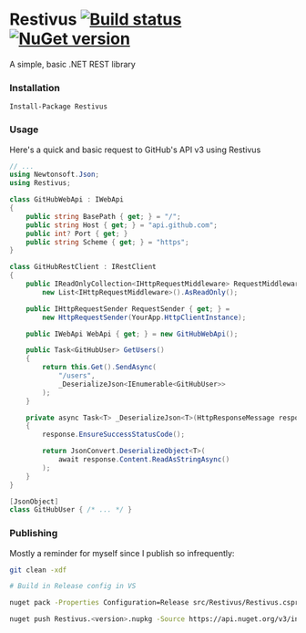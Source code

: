 # Restivus [![Build status](https://ci.appveyor.com/api/projects/status/3oewdeeeuveva2vh/branch/master?svg=true)](https://ci.appveyor.com/project/datNET/restivus/branch/master) [![NuGet version](https://badge.fury.io/nu/restivus.svg)](https://badge.fury.io/nu/restivus)

A simple, basic .NET REST library

### Installation

```
Install-Package Restivus
```

### Usage

Here's a quick and basic request to GitHub's API v3 using Restivus

```cs
// ...
using Newtonsoft.Json;
using Restivus;

class GitHubWebApi : IWebApi
{
    public string BasePath { get; } = "/";
    public string Host { get; } = "api.github.com";
    public int? Port { get; }
    public string Scheme { get; } = "https";
}

class GitHubRestClient : IRestClient
{
    public IReadOnlyCollection<IHttpRequestMiddleware> RequestMiddlewares { get; } =
        new List<IHttpRequestMiddleware>().AsReadOnly();

    public IHttpRequestSender RequestSender { get; } =
        new HttpRequestSender(YourApp.HttpClientInstance);

    public IWebApi WebApi { get; } = new GitHubWebApi();

    public Task<GitHubUser> GetUsers()
    {
        return this.Get().SendAsync(
            "/users",
            _DeserializeJson<IEnumerable<GitHubUser>>
        );
    }

    private async Task<T> _DeserializeJson<T>(HttpResponseMessage response)
    {
        response.EnsureSuccessStatusCode();

        return JsonConvert.DeserializeObject<T>(
            await response.Content.ReadAsStringAsync()
        );
    }
}

[JsonObject]
class GitHubUser { /* ... */ }
```

### Publishing

Mostly a reminder for myself since I publish so infrequently:

```sh
git clean -xdf

# Build in Release config in VS

nuget pack -Properties Configuration=Release src/Restivus/Restivus.csproj

nuget push Restivus.<version>.nupkg -Source https://api.nuget.org/v3/index.json -ApiKey $NUGET_API_KEY
```
